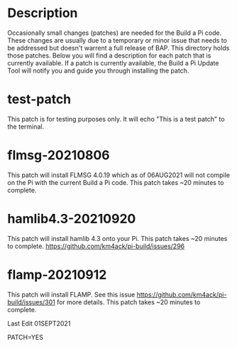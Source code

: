 # Description
Occasionally small changes (patches) are needed for the Build a Pi code. These changes are usually due to a temporary or minor issue that needs to be addressed but doesn't warrent a full release of BAP. This directory holds those patches. Below you will find a description for each patch that is currently available. If a patch is currently available, the Build a Pi Update Tool will notify you and guide you through installing the patch.



# test-patch
This patch is for testing purposes only. It will echo "This is a test patch" to the terminal. 

# flmsg-20210806
This patch will install FLMSG 4.0.19 which as of 06AUG2021 will not compile on the Pi with the current Build a Pi code. This patch takes ~20 minutes to complete.

# hamlib4.3-20210920
This patch will install hamlib 4.3 onto your Pi. This patch takes ~20 minutes to complete. https://github.com/km4ack/pi-build/issues/296

# flamp-20210912
This patch will install FLAMP. See this issue https://github.com/km4ack/pi-build/issues/301 for more details. This patch takes ~20 minutes to complete.

Last Edit 01SEPT2021

PATCH=YES